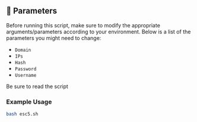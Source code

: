 ## 📝 Parameters

Before running this script, make sure to modify the appropriate arguments/parameters according to your environment. Below is a list of the parameters you might need to change:

- `Domain`
- `IPs`
- `Hash`
- `Password`
- `Username`

Be sure to read the script

### Example Usage

```bash
bash esc5.sh
